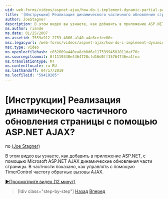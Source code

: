 ```yaml
---
uid: web-forms/videos/aspnet-ajax/how-do-i-implement-dynamic-partial-page-updates-with-aspnet-ajax
title: '[Инструкции] Реализация динамического частичного обновления страницы с помощью ASP.NET AJAX? | Документы Майкрософт'
author: JoeStagner
description: В этом видео вы узнаете, как добавить в приложение ASP.NET, с помощью Microsoft ASP.NET AJAX динамические обновления части страницы. В частности вы увидите как...
ms.author: riande
ms.date: 01/25/2007
ms.assetid: 7559a912-2753-4866-a140-a4c6cefee00c
msc.legacyurl: /web-forms/videos/aspnet-ajax/how-do-i-implement-dynamic-partial-page-updates-with-aspnet-ajax
msc.type: video
ms.openlocfilehash: c032609a440ea8cb0d6e11759994581011daf70c
ms.sourcegitcommit: 0f1119340e4464720cfd16d0ff15764746ea1fea
ms.translationtype: MT
ms.contentlocale: ru-RU
ms.lasthandoff: 04/17/2019
ms.locfileid: "59410205"
---
```

# <a name="how-do-i-implement-dynamic-partial-page-updates-with-aspnet-ajax"></a>[Инструкции] Реализация динамического частичного обновления страницы с помощью ASP.NET AJAX?

по [(Joe Stagner)](https://github.com/JoeStagner)

В этом видео вы узнаете, как добавить в приложение ASP.NET, с помощью Microsoft ASP.NET AJAX динамические обновления части страницы. В частности показано, как управлять с помощью TimerControl частоту обратные вызовы AJAX.

[&#9654;Просмотрите видео (12 минут)](https://channel9.msdn.com/Blogs/ASP-NET-Site-Videos/how-do-i-implement-dynamic-partial-page-updates-with-aspnet-ajax)

> [!div class="step-by-step"]
> [Назад](how-do-i-get-started-with-aspnet-ajax.md)
> [Вперед](how-do-i-make-client-side-network-callbacks-with-aspnet-ajax.md)
